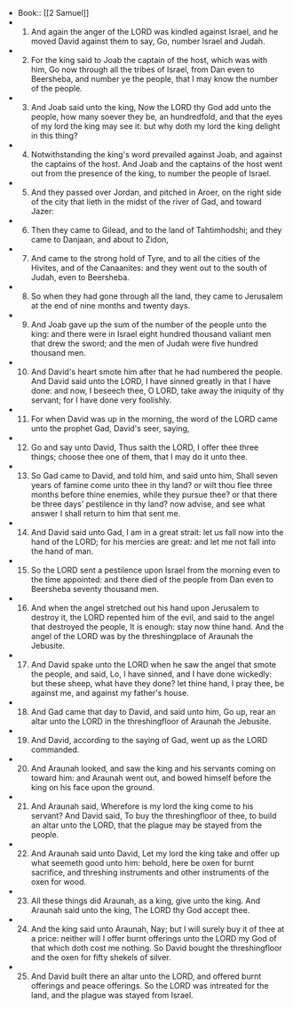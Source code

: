 - Book:: [[2 Samuel]]
- 1. And again the anger of the LORD was kindled against Israel, and he moved David against them to say, Go, number Israel and Judah.
- 2. For the king said to Joab the captain of the host, which was with him, Go now through all the tribes of Israel, from Dan even to Beersheba, and number ye the people, that I may know the number of the people.
- 3. And Joab said unto the king, Now the LORD thy God add unto the people, how many soever they be, an hundredfold, and that the eyes of my lord the king may see it: but why doth my lord the king delight in this thing?
- 4. Notwithstanding the king's word prevailed against Joab, and against the captains of the host. And Joab and the captains of the host went out from the presence of the king, to number the people of Israel.
- 5. And they passed over Jordan, and pitched in Aroer, on the right side of the city that lieth in the midst of the river of Gad, and toward Jazer:
- 6. Then they came to Gilead, and to the land of Tahtimhodshi; and they came to Danjaan, and about to Zidon,
- 7. And came to the strong hold of Tyre, and to all the cities of the Hivites, and of the Canaanites: and they went out to the south of Judah, even to Beersheba.
- 8. So when they had gone through all the land, they came to Jerusalem at the end of nine months and twenty days.
- 9. And Joab gave up the sum of the number of the people unto the king: and there were in Israel eight hundred thousand valiant men that drew the sword; and the men of Judah were five hundred thousand men.
- 10. And David's heart smote him after that he had numbered the people. And David said unto the LORD, I have sinned greatly in that I have done: and now, I beseech thee, O LORD, take away the iniquity of thy servant; for I have done very foolishly.
- 11. For when David was up in the morning, the word of the LORD came unto the prophet Gad, David's seer, saying,
- 12. Go and say unto David, Thus saith the LORD, I offer thee three things; choose thee one of them, that I may do it unto thee.
- 13. So Gad came to David, and told him, and said unto him, Shall seven years of famine come unto thee in thy land? or wilt thou flee three months before thine enemies, while they pursue thee? or that there be three days' pestilence in thy land? now advise, and see what answer I shall return to him that sent me.
- 14. And David said unto Gad, I am in a great strait: let us fall now into the hand of the LORD; for his mercies are great: and let me not fall into the hand of man.
- 15. So the LORD sent a pestilence upon Israel from the morning even to the time appointed: and there died of the people from Dan even to Beersheba seventy thousand men.
- 16. And when the angel stretched out his hand upon Jerusalem to destroy it, the LORD repented him of the evil, and said to the angel that destroyed the people, It is enough: stay now thine hand. And the angel of the LORD was by the threshingplace of Araunah the Jebusite.
- 17. And David spake unto the LORD when he saw the angel that smote the people, and said, Lo, I have sinned, and I have done wickedly: but these sheep, what have they done? let thine hand, I pray thee, be against me, and against my father's house.
- 18. And Gad came that day to David, and said unto him, Go up, rear an altar unto the LORD in the threshingfloor of Araunah the Jebusite.
- 19. And David, according to the saying of Gad, went up as the LORD commanded.
- 20. And Araunah looked, and saw the king and his servants coming on toward him: and Araunah went out, and bowed himself before the king on his face upon the ground.
- 21. And Araunah said, Wherefore is my lord the king come to his servant? And David said, To buy the threshingfloor of thee, to build an altar unto the LORD, that the plague may be stayed from the people.
- 22. And Araunah said unto David, Let my lord the king take and offer up what seemeth good unto him: behold, here be oxen for burnt sacrifice, and threshing instruments and other instruments of the oxen for wood.
- 23. All these things did Araunah, as a king, give unto the king. And Araunah said unto the king, The LORD thy God accept thee.
- 24. And the king said unto Araunah, Nay; but I will surely buy it of thee at a price: neither will I offer burnt offerings unto the LORD my God of that which doth cost me nothing. So David bought the threshingfloor and the oxen for fifty shekels of silver.
- 25. And David built there an altar unto the LORD, and offered burnt offerings and peace offerings. So the LORD was intreated for the land, and the plague was stayed from Israel.

